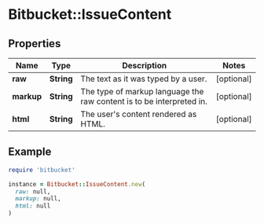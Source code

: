 # Bitbucket::IssueContent

## Properties

| Name | Type | Description | Notes |
| ---- | ---- | ----------- | ----- |
| **raw** | **String** | The text as it was typed by a user. | [optional] |
| **markup** | **String** | The type of markup language the raw content is to be interpreted in. | [optional] |
| **html** | **String** | The user&#39;s content rendered as HTML. | [optional] |

## Example

```ruby
require 'bitbucket'

instance = Bitbucket::IssueContent.new(
  raw: null,
  markup: null,
  html: null
)
```

